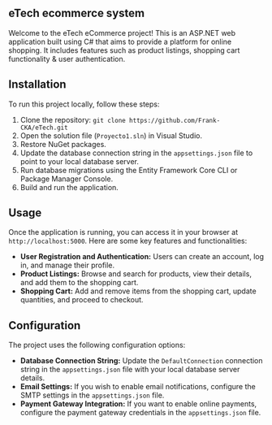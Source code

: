 ## eTech ecommerce system

Welcome to the eTech eCommerce project! This is an ASP.NET web application built using C# that aims to provide a platform for online shopping. It includes features such as product listings, shopping cart functionality & user authentication.

## Installation

To run this project locally, follow these steps:

1. Clone the repository: `git clone https://github.com/Frank-CKA/eTech.git`
2. Open the solution file (`Proyecto1.sln`) in Visual Studio.
3. Restore NuGet packages.
4. Update the database connection string in the `appsettings.json` file to point to your local database server.
5. Run database migrations using the Entity Framework Core CLI or Package Manager Console.
6. Build and run the application.

## Usage

Once the application is running, you can access it in your browser at `http://localhost:5000`. Here are some key features and functionalities:

- **User Registration and Authentication:** Users can create an account, log in, and manage their profile.
- **Product Listings:** Browse and search for products, view their details, and add them to the shopping cart.
- **Shopping Cart:** Add and remove items from the shopping cart, update quantities, and proceed to checkout.

## Configuration

The project uses the following configuration options:

- **Database Connection String:** Update the `DefaultConnection` connection string in the `appsettings.json` file with your local database server details.
- **Email Settings:** If you wish to enable email notifications, configure the SMTP settings in the `appsettings.json` file.
- **Payment Gateway Integration:** If you want to enable online payments, configure the payment gateway credentials in the `appsettings.json` file.
